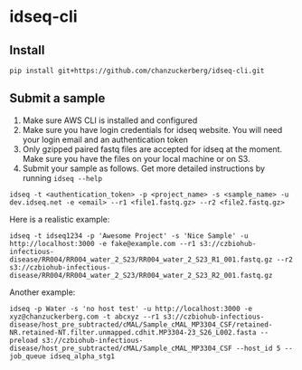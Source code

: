 # idseq-cli


## Install

`pip install git+https://github.com/chanzuckerberg/idseq-cli.git`

## Submit a sample
1. Make sure AWS CLI is installed and configured
1. Make sure you have login credentials for idseq website. You will need your login email and an authentication token
1. Only gzipped paired fastq files are accepted for idseq at the moment. Make sure you have the files on your local machine or on S3.
1. Submit your sample as follows. Get more detailed instructions by running `idseq --help`

```
idseq -t <authentication_token> -p <project_name> -s <sample_name> -u dev.idseq.net -e <email> --r1 <file1.fastq.gz> --r2 <file2.fastq.gz>

```

Here is a realistic example:

```
idseq -t idseq1234 -p 'Awesome Project' -s 'Nice Sample' -u http://localhost:3000 -e fake@example.com --r1 s3://czbiohub-infectious-disease/RR004/RR004_water_2_S23/RR004_water_2_S23_R1_001.fastq.gz --r2 s3://czbiohub-infectious-disease/RR004/RR004_water_2_S23/RR004_water_2_S23_R2_001.fastq.gz

```

Another example:

```
idseq -p Water -s 'no host test' -u http://localhost:3000 -e xyz@chanzuckerberg.com -t abcxyz --r1 s3://czbiohub-infectious-disease/host_pre_subtracted/cMAL/Sample_cMAL_MP3304_CSF/retained-NR.retained-NT.filter.unmapped.cdhit.MP3304-23_S26_L002.fasta --preload s3://czbiohub-infectious-disease/host_pre_subtracted/cMAL/Sample_cMAL_MP3304_CSF --host_id 5 --job_queue idseq_alpha_stg1

```



